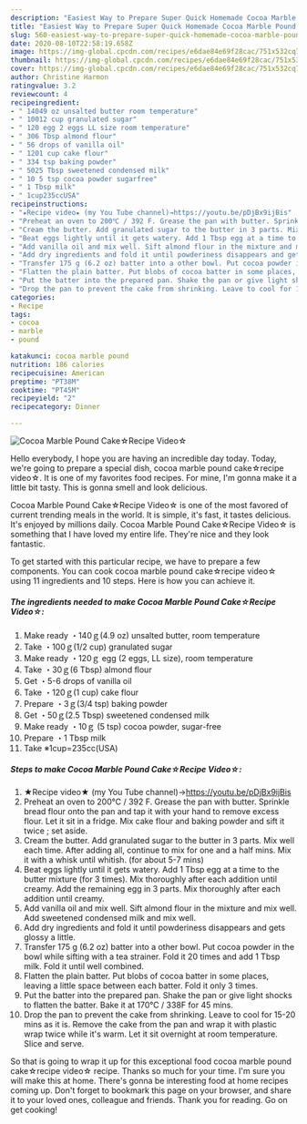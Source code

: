 ```yaml
---
description: "Easiest Way to Prepare Super Quick Homemade Cocoa Marble Pound Cake☆Recipe Video☆"
title: "Easiest Way to Prepare Super Quick Homemade Cocoa Marble Pound Cake☆Recipe Video☆"
slug: 560-easiest-way-to-prepare-super-quick-homemade-cocoa-marble-pound-cakerecipe-video
date: 2020-08-10T22:58:19.658Z
image: https://img-global.cpcdn.com/recipes/e6dae84e69f28cac/751x532cq70/cocoa-marble-pound-cake☆recipe-video☆-recipe-main-photo.jpg
thumbnail: https://img-global.cpcdn.com/recipes/e6dae84e69f28cac/751x532cq70/cocoa-marble-pound-cake☆recipe-video☆-recipe-main-photo.jpg
cover: https://img-global.cpcdn.com/recipes/e6dae84e69f28cac/751x532cq70/cocoa-marble-pound-cake☆recipe-video☆-recipe-main-photo.jpg
author: Christine Harmon
ratingvalue: 3.2
reviewcount: 4
recipeingredient:
- " 14049 oz unsalted butter room temperature"
- " 10012 cup granulated sugar"
- " 120 egg 2 eggs LL size room temperature"
- " 306 Tbsp almond flour"
- " 56 drops of vanilla oil"
- " 1201 cup cake flour"
- " 334 tsp baking powder"
- " 5025 Tbsp sweetened condensed milk"
- " 10 5 tsp cocoa powder sugarfree"
- " 1 Tbsp milk"
- " 1cup235ccUSA"
recipeinstructions:
- "★Recipe video★ (my You Tube channel)→https://youtu.be/pDjBx9ijBis"
- "Preheat an oven to 200℃ / 392 F. Grease the pan with butter. Sprinkle bread flour onto the pan and tap it with your hand to remove excess flour. Let it sit in a fridge. Mix cake flour and baking powder and sift it twice ; set aside."
- "Cream the butter. Add granulated sugar to the butter in 3 parts. Mix well each time. After adding all, continue to mix for one and a half mins. Mix it with a whisk until whitish. (for about 5-7 mins)"
- "Beat eggs lightly until it gets watery. Add 1 Tbsp egg at a time to the butter mixture (for 3 times). Mix thoroughly after each addition until creamy. Add the remaining egg in 3 parts. Mix thoroughly after each addition until creamy."
- "Add vanilla oil and mix well. Sift almond flour in the mixture and mix well. Add sweetened condensed milk and mix well."
- "Add dry ingredients and fold it until powderiness disappears and gets glossy a little."
- "Transfer 175 g (6.2 oz) batter into a other bowl. Put cocoa powder in the bowl while sifting with a tea strainer. Fold it 20 times and add 1 Tbsp milk. Fold it until well combined."
- "Flatten the plain batter. Put blobs of cocoa batter in some places, leaving a little space between each batter. Fold it only 3 times."
- "Put the batter into the prepared pan. Shake the pan or give light shocks to flatten the batter. Bake it at 170℃ / 338F for 45 mins."
- "Drop the pan to prevent the cake from shrinking. Leave to cool for 15-20 mins as it is. Remove the cake from the pan and wrap it with plastic wrap twice while it&#39;s warm. Let it sit overnight at room temperature. Slice and serve."
categories:
- Recipe
tags:
- cocoa
- marble
- pound

katakunci: cocoa marble pound 
nutrition: 186 calories
recipecuisine: American
preptime: "PT38M"
cooktime: "PT45M"
recipeyield: "2"
recipecategory: Dinner

---
```



![Cocoa Marble Pound Cake☆Recipe Video☆](https://img-global.cpcdn.com/recipes/e6dae84e69f28cac/751x532cq70/cocoa-marble-pound-cake☆recipe-video☆-recipe-main-photo.jpg)

Hello everybody, I hope you are having an incredible day today. Today, we're going to prepare a special dish, cocoa marble pound cake☆recipe video☆. It is one of my favorites food recipes. For mine, I'm gonna make it a little bit tasty. This is gonna smell and look delicious.



Cocoa Marble Pound Cake☆Recipe Video☆ is one of the most favored of current trending meals in the world. It is simple, it's fast, it tastes delicious. It's enjoyed by millions daily. Cocoa Marble Pound Cake☆Recipe Video☆ is something that I have loved my entire life. They're nice and they look fantastic.


To get started with this particular recipe, we have to prepare a few components. You can cook cocoa marble pound cake☆recipe video☆ using 11 ingredients and 10 steps. Here is how you can achieve it.

<!--inarticleads1-->

##### The ingredients needed to make Cocoa Marble Pound Cake☆Recipe Video☆:

1. Make ready  ・140ｇ(4.9 oz) unsalted butter, room temperature
1. Take  ・100ｇ(1/2 cup) granulated sugar
1. Make ready  ・120ｇ egg (2 eggs, LL size), room temperature
1. Take  ・30ｇ(6 Tbsp) almond flour
1. Get  ・5-6 drops of vanilla oil
1. Take  ・120ｇ(1 cup) cake flour
1. Prepare  ・3ｇ(3/4 tsp) baking powder
1. Get  ・50ｇ(2.5 Tbsp) sweetened condensed milk
1. Make ready  ・10ｇ (5 tsp) cocoa powder, sugar-free
1. Prepare  ・1 Tbsp milk
1. Take  ※1cup=235cc(USA)




<!--inarticleads2-->

##### Steps to make Cocoa Marble Pound Cake☆Recipe Video☆:

1. ★Recipe video★ (my You Tube channel)→https://youtu.be/pDjBx9ijBis
1. Preheat an oven to 200℃ / 392 F. Grease the pan with butter. Sprinkle bread flour onto the pan and tap it with your hand to remove excess flour. Let it sit in a fridge. Mix cake flour and baking powder and sift it twice ; set aside.
1. Cream the butter. Add granulated sugar to the butter in 3 parts. Mix well each time. After adding all, continue to mix for one and a half mins. Mix it with a whisk until whitish. (for about 5-7 mins)
1. Beat eggs lightly until it gets watery. Add 1 Tbsp egg at a time to the butter mixture (for 3 times). Mix thoroughly after each addition until creamy. Add the remaining egg in 3 parts. Mix thoroughly after each addition until creamy.
1. Add vanilla oil and mix well. Sift almond flour in the mixture and mix well. Add sweetened condensed milk and mix well.
1. Add dry ingredients and fold it until powderiness disappears and gets glossy a little.
1. Transfer 175 g (6.2 oz) batter into a other bowl. Put cocoa powder in the bowl while sifting with a tea strainer. Fold it 20 times and add 1 Tbsp milk. Fold it until well combined.
1. Flatten the plain batter. Put blobs of cocoa batter in some places, leaving a little space between each batter. Fold it only 3 times.
1. Put the batter into the prepared pan. Shake the pan or give light shocks to flatten the batter. Bake it at 170℃ / 338F for 45 mins.
1. Drop the pan to prevent the cake from shrinking. Leave to cool for 15-20 mins as it is. Remove the cake from the pan and wrap it with plastic wrap twice while it&#39;s warm. Let it sit overnight at room temperature. Slice and serve.




So that is going to wrap it up for this exceptional food cocoa marble pound cake☆recipe video☆ recipe. Thanks so much for your time. I'm sure you will make this at home. There's gonna be interesting food at home recipes coming up. Don't forget to bookmark this page on your browser, and share it to your loved ones, colleague and friends. Thank you for reading. Go on get cooking!

